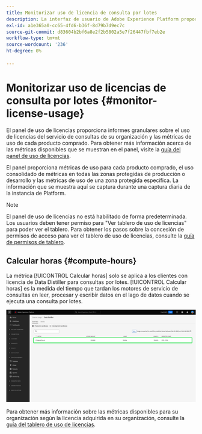 ```yaml
---
title: Monitorizar uso de licencia de consulta por lotes
description: La interfaz de usuario de Adobe Experience Platform proporciona un tablero a través del cual puede ver información importante sobre el uso de la licencia de Data Distiller de su organización.
exl-id: a1e365a0-cc65-4fd6-b36f-8d79b7d9ec7c
source-git-commit: d83604b2bf6a8e2f2b5802a5e7f26447fbf7eb2e
workflow-type: tm+mt
source-wordcount: '236'
ht-degree: 0%

---
```


# Monitorizar uso de licencias de consulta por lotes {#monitor-license-usage}

El panel de uso de licencias proporciona informes granulares sobre el uso de licencias del servicio de consultas de su organización y las métricas de uso de cada producto comprado. Para obtener más información acerca de las métricas disponibles que se muestran en el panel, visite la [guía del panel de uso de licencias](../../dashboards/guides/license-usage.md#available-metrics).

El panel proporciona métricas de uso para cada producto comprado, el uso consolidado de métricas en todas las zonas protegidas de producción o desarrollo y las métricas de uso de una zona protegida específica. La información que se muestra aquí se captura durante una captura diaria de la instancia de Platform.

>[!NOTE]
>
>El panel de uso de licencias no está habilitado de forma predeterminada. Los usuarios deben tener permiso para &quot;Ver tablero de uso de licencias&quot; para poder ver el tablero. Para obtener los pasos sobre la concesión de permisos de acceso para ver el tablero de uso de licencias, consulte la [guía de permisos de tablero](../../dashboards/permissions.md).

## Calcular horas {#compute-hours}

La métrica [!UICONTROL Calcular horas] solo se aplica a los clientes con licencia de Data Distiller para consultas por lotes. [!UICONTROL Calcular horas] es la medida del tiempo que tardan los motores de servicio de consultas en leer, procesar y escribir datos en el lago de datos cuando se ejecuta una consulta por lotes.

![Panel de uso de licencias con la métrica de cálculo de horas resaltada.](../images/data-distiller/compute-hours.png)

Para obtener más información sobre las métricas disponibles para su organización según la licencia adquirida en su organización, consulte la [guía del tablero de uso de licencias](../../dashboards/guides/license-usage.md).
